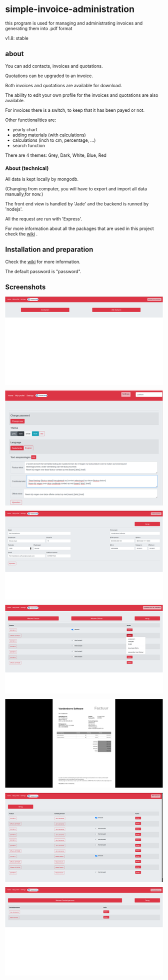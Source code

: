 # simple-invoice-administration
this program is used for managing and administrating invoices and generating them into .pdf format

v1.8: stable

about
--
You can add contacts, invoices and quotations.

Quotations can be upgraded to an invoice.

Both invoices and quotations are available for download.

The ability to edit your own profile for the invoices and quotations are also available.

For invoices there is a switch, to keep that it has been payed or not.

Other functionalities are:
  - yearly chart
  - adding materials (with calculations)
  - calculations (inch to cm, percentage, ...)
  - search function

There are 4 themes: Grey, Dark, White, Blue, Red

### About (technical)
All data is kept locally by mongodb.

(Changing from computer, you will have to export and import all data manually,for now.)

The front end view is handled by 'Jade' and the backend is runned by 'nodejs'.

All the request are run with 'Express'.

For more information about all the packages that are used in this project check the [wiki](https://github.com/snakehead007/simple-invoice-administration/wiki) .

Installation and preparation
--

Check the [wiki](https://github.com/snakehead007/simple-invoice-administration/wiki) for more information.

The default password is "password".

Screenshots
-

![Profile edit page](screenshots/1.png)

![Settings page](screenshots/2.png)

![index page](screenshots/3.png)

![pdf generated invoice ](screenshots/4.png)

![contacts page](screenshots/5.png)

![Invoices and others of 1 contact](screenshots/6.png)

![the chart](screenshots/7.png)
